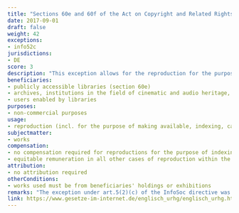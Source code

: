 ```yaml
---
title: "Sections 60e and 60f of the Act on Copyright and Related Rights (UrhG)"
date: 2017-09-01
draft: false
weight: 42
exceptions:
- info52c
jurisdictions:
- DE
score: 3
description: "This exception allows for the reproduction for the purpose of making available, indexing, cataloguing, preservation and restoration, including more than once and with technically required alterations, by publicly accessible libraries (section 60e), as well as archives, institutions in the field of cinematic and audio heritage, publicly accessible museums and educational establishments, which neither directly nor indirectly serve commercial purposes (section 60f), of works from their holdings or exhibitions. Libraries may also enable users, for non-commercial purposes, to reproduce up to 10 per cent of a work per session and to make reproductions of isolated illustrations, articles from the same professional or scientific journal, other small-scale works and out-of-commerce works. Rightholders may not invoke agreements which restrict or prohibit uses permitted in accordance with the exception to the detriment of beneficiaries." 
beneficiaries:
- publicly accessible libraries (section 60e)
- archives, institutions in the field of cinematic and audio heritage, publicly accessible museums and educational establishments, which neither directly nor indirectly serve commercial purposes (section 60e)
- users enabled by libraries
purposes: 
- non-commercial purposes
usage:
- reproduction (incl. for the purpose of making available, indexing, cataloguing, preservation and restoration, including more than once and with technically required alterations, distribution etc.)
subjectmatter:
- works
compensation:
- no compensation required for reproductions for the purpose of indexing, cataloguing, preservation and restoration in accordance with section 60e (1) and section 60f (1)
- equitable remuneration in all other cases of reproduction within the scope of the exception
attribution: 
- no attribution required
otherConditions: 
- works used must be from beneficiaries' holdings or exhibitions
remarks: "The exception under art.5(2)(c) of the InfoSoc directive was explicitly implemented in 2017. Before that the reproduction by libraries was to an extent covered by the CJEU interpretation of the limitation as applicable even without transposition into national law, being an ‘ancillary right of digitisation’ for the purpose of making available on dedicated terminals by libraries under art. 5(2)(n) - a result of the German referral in Ulmer (Case C-117/13). In addition, copying made by CHIs for private users' benefit could fall under the private use exception as per Section 53, para 1, second sentence of the Act on Copyright and Related Rights (UrhG), per which copies may be made by 'third parties' on behalf of physical persons when the copying is non-remunerated or by ways of reprography."
link: https://www.gesetze-im-internet.de/englisch_urhg/englisch_urhg.html#p0453
---
```

